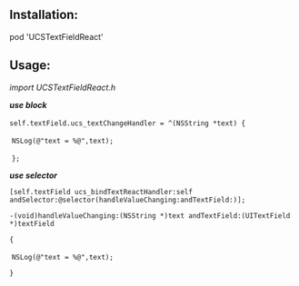 ## Installation:

pod 'UCSTextFieldReact'

## Usage:

*import UCSTextFieldReact.h*

***use block***

​    `self.textField.ucs_textChangeHandler = ^(NSString *text) {`

​        `NSLog(@"text = %@",text);`

​    `};`

***use selector***

`[self.textField ucs_bindTextReactHandler:self andSelector:@selector(handleValueChanging:andTextField:)];`

`-(void)handleValueChanging:(NSString *)text andTextField:(UITextField *)textField`

`{`

​    `NSLog(@"text = %@",text);`

`}`